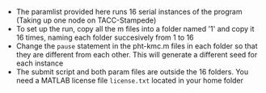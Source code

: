 * The paramlist provided here runs 16 serial instances of the program (Taking up one node on TACC-Stampede)
* To set up the run, copy all the m files into a folder named '1' and copy it 16 times, naming each folder succesively from 1 to 16
* Change the `pause` statement in the pht-kmc.m files in each folder so that they are different from each other. This will generate a different seed for each instance 
* The submit script and both param files are outside the 16 folders. You need a MATLAB license file `license.txt` located in your home folder

